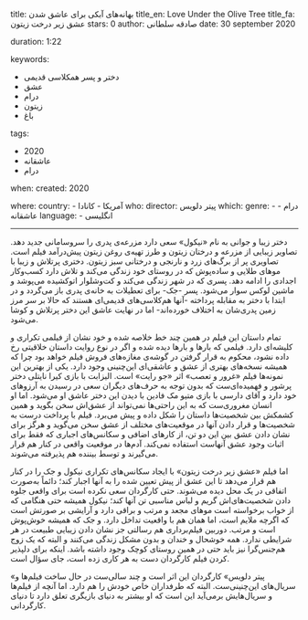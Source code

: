 
title: بهانه‌های آبکی برای عاشق شدن
title_en: Love Under the Olive Tree 
title_fa: عشق زیر درخت زیتون 
stars: 0
author: صادقه سلطانی
date: 30 september 2020

duration: 1:22

keywords:
  - دختر و پسر همکلاسی قدیمی
  - عشق 
  - درام
  - زیتون
  - باغ 

tags:
  - 2020
  - عاشقانه
  - درام  

when:
  created: 2020

where:
  country:
    - آمریکا
    - کانادا
who:
  director: پیتر دلویس
which:
  genre:
    - درام
    - عاشقانه
  language:
    - انگلیسی
   
---

دختر زیبا و جوانی به نام «نیکول» سعی دارد مزرعه‌ی پدری را سروسامانی جدید دهد. تصاویر زیبایی از مزرعه و درختان زیتون و طرز تهیه‌ی روغن زیتون پیش‌درآمد فیلم است. تصاویری پر از برگ‌های زرد و نارنجی و درختانی سبز  زیتون. دختری پرتلاش و زیبا با موهای طلایی و ساده‌پوش که در روستای خود زندگی می‌کند و تلاش دارد کسب‌و‌کار اجدادی را ادامه دهد. پسری که در شهر زندگی می‌کند و کت‌و‌شلوار اتوکشیده می‌پوشد و ماشین لوکس سوار می‌شود. پسر -جک- برای تعطیلات به خانه‌ی پدری باز می‌گردد و در ابتدا با دختر به مقابله پرداخته -آنها هم‌کلاسی‌های قدیمی‌ای هستند که حالا بر سر مرز زمین پدری‌شان به اختلاف خورده‌اند- اما در نهایت عاشق این دختر پرتلاش و کوشا می‌شود.

 تمام داستان این فیلم در همین چند خط خلاصه شده و خود نشان از فیلمی تکراری و کلیشه‌ای دارد. فیلمی که بارها و بارها دیده شده و اگر در نوع روایت داستان خلاقیتی رخ داده نشود، محکوم به قرار گرفتن در گوشه‌ی مغازه‌های فروش فیلم خواهد بود چرا که همیشه نسخه‌های بهتری از عشق و عاشقی‌ای این‌چنینی وجود دارد. یکی از بهترین این نمونه‌ها فیلم «غرور و تعصب» اثر «جو رایت» است. الیزابت با بازی کیرا نایتلی دختر پرشور و فهمیده‌ای‌ست که بدون توجه به حرف‌های دیگران سعی در رسیدن به آرزوهای خود دارد و آقای دارسی با بازی متیو مک فادین با دیدن این دختر عاشق او می‌شود. اما او انسان مغروری‌ست که به این راحتی‌ها نمی‌تواند از عشق‌اش سخن بگوید و همین کشمکش بین شخصیت‌ها داستان را شکل داده و پیش می‌برد. فیلم با پرداخت درست به شخصیت‌ها و قرار دادن آنها در موقعیت‌های مختلف از عشق سخن می‌گوید و هرگز برای نشان دادن عشق بین این دو تن، از کارهای اضافی و سکانس‌های اجباری که فقط برای اثبات وجود عشق آنهاست استفاده نمی‌کند. آدم‌ها در موقعیت واقعی در کنار هم قرار می‌گیرند و توسط بیننده هم پذیرفته می‌شوند. 
 
 اما فیلم «عشق زیر درخت زیتون» با ایجاد سکانس‌های تکراری نیکول و جک را در کنار هم قرار می‌دهد تا این عشق از پیش تعیین شده را به آنها اجبار کند؛ دائماً‌ به‌صورت اتفاقی در یک محل دیده می‌شوند. حتی کارگردان سعی نکرده است برای واقعی جلوه دادن شخصیت‌های‌اش گریم و لباس مناسبی تن آنها کند؛ نیکول همیشه حتی هنگامی که از خواب برخواسته است موهای مجعد و مرتب و براقی دارد و آرایشی بر صورتش است که اگرچه ملایم است، اما همان هم با واقعیت تداخل دارد. و جک که همیشه خوش‌پوش است و مرتب. دوربین فیلم‌برداری هم رسالتی جز نشان دادن زیبایی طبیعت در هر شرایطی ندارد. همه خوشحال و خندان و بدون مشکل زندگی می‌کنند و البته که یک زوج هم‌جنس‌گرا نیز باید حتی در همین روستای کوچک وجود داشته باشد. اینکه برای دلپذیر کردن فیلم کارگردان دست به هر کاری زده است، جای سؤال است. 

«پیتر دلویس» کارگردان این اثر است و چند سالی‌ست در حال ساخت فیلم‌ها و سریال‌های این‌چنینی‌ست. البته که طرفداران خاص خودش را هم دارد. اما آنچه از فیلم‌ها و سریال‌هایش برمی‌آید این است که او بیشتر به دنیای بازیگری تعلق دارد تا دنیای کارگردانی.
